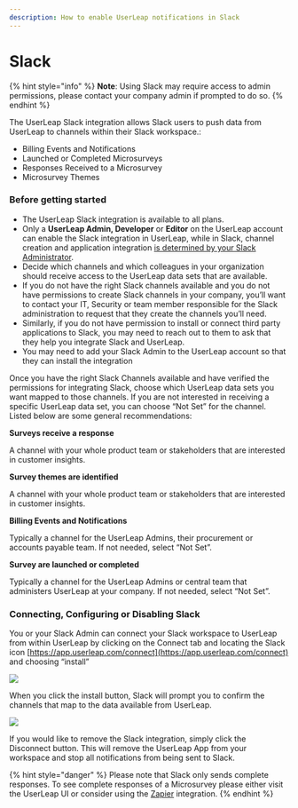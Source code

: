 ```yaml
---
description: How to enable UserLeap notifications in Slack
---
```


# Slack

{% hint style="info" %}
**Note**: Using Slack may require access to admin permissions, please contact your company admin if prompted to do so.
{% endhint %}



The UserLeap Slack integration allows Slack users to push data from UserLeap to channels within their Slack workspace.:

* Billing Events and Notifications
* Launched or Completed Microsurveys 
* Responses Received to a Microsurvey
* Microsurvey Themes

### **Before getting started**

* The UserLeap Slack integration is available to all plans. 
* Only a **UserLeap Admin, Developer** or **Editor** on the UserLeap account can enable the Slack integration in UserLeap, while in Slack, channel creation and application integration [is determined by your Slack Administrator](https://slack.com/help/articles/201314026-Permissions-by-role-in-Slack). 
* Decide which channels and which colleagues in your organization should receive access to the UserLeap data sets that are available. 
* If you do not have the right Slack channels available and you do not have permissions to create Slack channels in your company, you’ll want to contact your IT, Security or team member responsible for the Slack administration to request that they create the channels you’ll need. 
* Similarly, if you do not have permission to install or connect third party applications to Slack, you may need to reach out to them to ask that they help you integrate Slack and UserLeap. 
* You may need to add your Slack Admin to the UserLeap account so that they can install the integration

Once you have the right Slack Channels available and have verified the permissions for integrating Slack, choose which UserLeap data sets you want mapped to those channels. If you are not interested in receiving a specific UserLeap data set, you can choose “Not Set” for the channel. Listed below are some general recommendations: 

**Surveys receive a response**

A channel with your whole product team or stakeholders that are interested in customer insights. 

**Survey themes are identified** 

A channel with your whole product team or stakeholders that are interested in customer insights. 

**Billing Events and Notifications**

Typically a channel for the UserLeap Admins, their procurement or accounts payable team. If not needed, select “Not Set”. 

**Survey are launched or completed** 

Typically a channel for the UserLeap Admins or central team that administers UserLeap at your company. If not needed, select “Not Set”. 

### **Connecting, Configuring or Disabling Slack**

You or your Slack Admin can connect your Slack workspace to UserLeap from within UserLeap by clicking on the Connect tab and locating the Slack icon [https://app.userleap.com/connect](https://app.userleap.com/connect) and choosing “install” 

![](https://lh4.googleusercontent.com/Tg1J06mNHrLXEHmCR7DFDB5ouF2o1mFEwZ22GAjyY97kNxr6iep4xIxzrcUM5qfQel8dPys0MVFLNcw7eRw8uwyE1vq-Zue2SzS3spd6p9Kf95HdRfOQ6piGfL7ORSIAxnqxtMLD)

When you click the install button, Slack will prompt you to confirm the channels that map to the data available from UserLeap.

![](https://lh6.googleusercontent.com/t8XxpZbjC70Bi2Ilt2ra0MZb-uiB7cDgOLGUrbe6YPBMpPZbri39OL3mTAW2OjfiqDk72HO933myDzvQ3UaIBX-RPLkgluJfgwV0yOz82tCMf16IaEz27pM9G50NU07W0lzZlllL)

‌If you would like to remove the Slack integration, simply click the Disconnect button. This will remove the UserLeap App from your workspace and stop all notifications from being sent to Slack.

{% hint style="danger" %}
Please note that Slack only sends complete responses. To see complete responses of a Microsurvey please either visit the UserLeap UI or consider using the [Zapier](zapier/zapier-+-slack.md) integration. 
{% endhint %}



